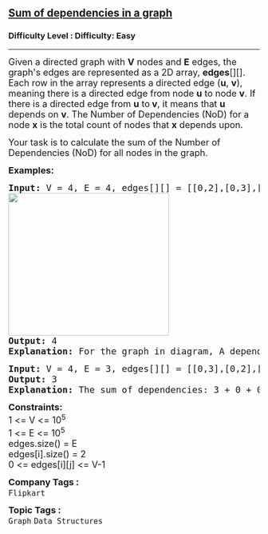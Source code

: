 <h2><a href="https://www.geeksforgeeks.org/problems/sum-of-dependencies-in-a-graph5311/1?page=1&category=Graph&difficulty=Easy&sortBy=submissions">Sum of dependencies in a graph</a></h2><h3>Difficulty Level : Difficulty: Easy</h3><hr><div class="problems_problem_content__Xm_eO"><p><span style="font-size: 18px;">Given a directed graph with&nbsp;</span><span style="font-size: 18px;"><strong>V</strong> nodes and&nbsp;</span><span style="font-size: 18px;"><strong>E</strong> edges, the graph's edges are represented as a 2D array, <strong>edges</strong>[][]</span><span style="font-size: 18px;">. Each row in the array represents a directed edge </span><span style="font-size: 18px;">(<strong>u</strong>, <strong>v</strong>), meaning there is a directed edge from node </span><span style="font-size: 18px;"><strong>u</strong> to node </span><span style="font-size: 18px;"><strong>v</strong>. </span><span style="font-size: 18px;">If there is a directed edge from&nbsp;</span><span style="font-size: 18px;"><strong>u</strong> to<strong>&nbsp;</strong></span><span style="font-size: 18px;"><strong>v</strong>, it means that&nbsp;</span><span style="font-size: 18px;"><strong>u</strong> depends on&nbsp;</span><span style="font-size: 18px;"><strong>v</strong>. The Number of Dependencies (NoD) for a node&nbsp;</span><span style="font-size: 18px;"><strong>x</strong> is the total count of nodes that&nbsp;</span><span style="font-size: 18px;"><strong>x</strong> depends upon.</span></p>
<p><span style="font-size: 18px;">Your task is to calculate the sum of the Number of Dependencies (NoD) for all nodes in the graph.</span></p>
<p><span style="font-size: 18px;"><strong>Examples:</strong></span></p>
<pre><span style="font-size: 18px;"><strong>Input:</strong> V<strong> </strong>= 4, E<strong> </strong>= 4, edges[][] = [[0,2],[0,3],[1,3],[2,3]]</span>
<span style="font-size: 18px;"><img src="https://media.geeksforgeeks.org/img-practice/prod/addEditProblem/705732/Web/Other/blobid0_1733466066.png" width="322" height="285"></span>
<span style="font-size: 18px;"><strong>Output: </strong>4
<strong>Explanation: </strong>For the graph in diagram, A depends on C and D i.e. A's NoD is 2, </span><span style="font-size: 18px;">B depends on D i.e. B's NoD is 1, C depends on D i.e. D's NoD is 1 and D depends on none. Hence answer is 2 + 1 + 1 + 0 = 4.</span></pre>
<pre><span style="font-size: 18px;"><strong>Input:</strong> V<strong> </strong>= 4, E<strong> </strong>= 3, edges[][]<strong> </strong>= [[0,3],[0,2],[0,1]]
<strong>Output: </strong>3
<strong>Explanation: </strong>The sum of dependencies: 3 + 0 + 0 + 0 = 3.</span></pre>
<p><span style="font-size: 18px;"><strong>Constraints:</strong><br>1 &lt;= V &lt;= 10<sup>5<br></sup>1 &lt;= E &lt;= 10<sup>5<br></sup></span><span style="font-size: 18px;">edges.size() = E<br>edges[i].size() = 2<br>0 &lt;= edges[i][j] &lt;= V-1</span></p></div><p><span style=font-size:18px><strong>Company Tags : </strong><br><code>Flipkart</code>&nbsp;<br><p><span style=font-size:18px><strong>Topic Tags : </strong><br><code>Graph</code>&nbsp;<code>Data Structures</code>&nbsp;